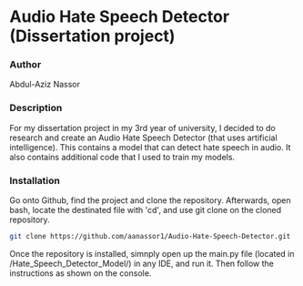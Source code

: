 # Audio Hate Speech Detector (Dissertation project)

### Author
Abdul-Aziz Nassor

### Description
For my dissertation project in my 3rd year of university, I decided to do research and create an Audio Hate Speech Detector (that uses artificial intelligence). This contains a model that can detect hate speech in audio. It also contains additional code that I used to train my models. 

### Installation
Go onto Github, find the project and clone the repository.
Afterwards, open bash, locate the destinated file with 'cd', and use git clone on the cloned repository.

```bash
git clone https://github.com/aanassor1/Audio-Hate-Speech-Detector.git
```

Once the repository is installed, simnply open up the main.py file (located in /Hate_Speech_Detector_Model/) in any IDE, and run it. Then follow the instructions as shown on the console.
